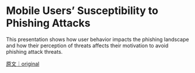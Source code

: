 
# Mobile Users’ Susceptibility to Phishing Attacks 

This presentation shows how user behavior impacts the phishing landscape and how their perception of threats affects their motivation to avoid phishing attack threats.

[原文｜original](https://insights.sei.cmu.edu/library/mobile-users-susceptibility-to-phishing-attacks/)
        